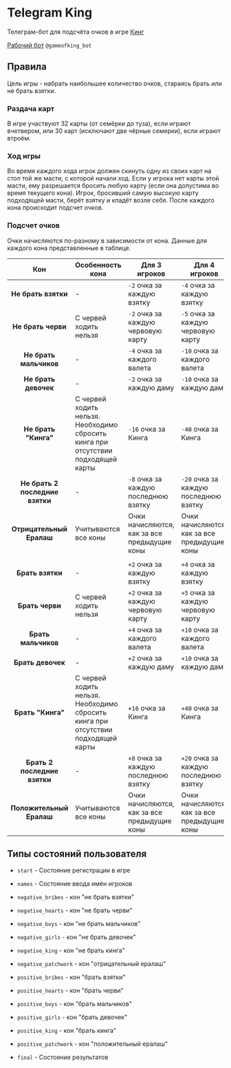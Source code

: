 # Telegram King
Телеграм-бот для подсчёта очков в игре [Кинг](https://ru.wikipedia.org/wiki/Кинг_(игра))

[Рабочий бот](https://t.me/gameofking_bot) `@gameofking_bot` 

## Правила

Цель игры - набрать наибольшее количество очков, стараясь брать или не брать взятки.

### Раздача карт

В игре участвуют 32 карты (от семёрки до туза), если играют вчетвером, или 30 карт (исключают
две чёрные семерки), если играют втроём. 

### Ход игры

Во время каждого хода игрок должен скинуть одну из своих карт на стол той же масти, с которой 
начали ход. Если у игрока нет карты этой масти, ему разрешается бросить любую карту (если она 
допустима во время текущего кона). Игрок, бросивший самую высокую карту подходящей масти, берёт
взятку и кладёт возле себя. После каждого кона происходит подсчет очков.

### Подсчет очков

Очки начисляются по-разному в зависимости от кона. Данные для каждого кона представленные в 
таблице.

|                 Кон             |     Особенность кона   |                 Для 3 игроков                | Для 4 игроков                                |
| :-----------------------------: | ---------------------- | -------------------------------------------- | -------------------------------------------- |
|        **Не брать взятки**      |         -              |          `-2` очка за каждую взятку          |           `-4` очка за каждую взятку         |
|         **Не брать черви**      | С червей ходить нельзя |        `-2` очка за каждую червовую карту    |       `-5` очка за каждую червовую карту     |
|       **Не брать мальчиков**    |         -              |         `-4` очка за каждого валета          |          `-10` очка за каждого валета        |
|        **Не брать девочек**     |         -              |          `-2` очка за каждую даму            |          `-10` очка за каждую даму           |
|        **Не брать "Кинга"**     | С червей ходить нельзя. Необходимо сбросить кинга при отсутствии подходящей карты | `-16` очка за Кинга | `-40` очка за Кинга |
| **Не брать 2 последние взятки** |         -              |      `-8` очка за каждую последнюю взятку    |      `-20` очка за каждую последнюю взятку   |
|      **Отрицательный Ералаш**   |  Учитываются все коны  | Очки начисляются, как за все предыдущие коны | Очки начисляются, как за все предыдущие коны |
|||||
|           **Брать взятки**      |         -              |          `+2` очка за каждую взятку          |           `+4` очка за каждую взятку         |
|            **Брать черви**      | С червей ходить нельзя |        `+2` очка за каждую червовую карту    |       `+5` очка за каждую червовую карту     |
|          **Брать мальчиков**    |         -              |         `+4` очка за каждого валета          |          `+10` очка за каждого валета        |
|           **Брать девочек**     |         -              |          `+2` очка за каждую даму            |          `+10` очка за каждую даму           |
|           **Брать "Кинга"**     | С червей ходить нельзя. Необходимо сбросить кинга при отсутствии подходящей карты | `+16` очка за Кинга | `+40` очка за Кинга |
|    **Брать 2 последние взятки** |         -              |      `+8` очка за каждую последнюю взятку    |      `+20` очка за каждую последнюю взятку   |
|      **Положительный Ералаш**   |  Учитываются все коны  | Очки начисляются, как за все предыдущие коны | Очки начисляются, как за все предыдущие коны |




## Типы состояний пользователя

* `start` - Состояние регистрации в игре 

* `names` - Состояние ввода имён игроков

* `negative_bribes` - кон "не брать взятки"
* `negative_hearts` - кон "не брать черви"
* `negative_boys` - кон "не брать мальчиков"
* `negative_girls` - кон "не брать девочек"
* `negative_king` - кон "не брать кинга"
* `negative_patchwork` - кон "отрицательный ералаш"


* `positive_bribes` - кон "брать взятки"
* `positive_hearts` - кон "брать черви"
* `positive_boys` - кон "брать мальчиков"
* `positive_girls` - кон "брать девочек"
* `positive_king` - кон "брать кинга"
* `positive_patchwork` - кон "положительный ералаш"

* `final` - Состояние результатов
